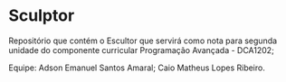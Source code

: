 # Sculptor
Repositório que contém o Escultor que servirá como nota para segunda unidade do componente curricular Programação Avançada - DCA1202;

Equipe: 
Adson Emanuel Santos Amaral;
Caio Matheus Lopes Ribeiro.
